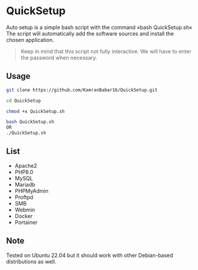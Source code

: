 # QuickSetup

Auto setup is a simple bash script with the command «bash QuickSetup.sh«
The script will automatically add the software sources and install the chosen application.

> Keep in mind that this script not fully interactive. We will have to enter the password when necessary.


## Usage

```bash
git clone https://github.com/KamranBabar16/QuickSetup.git

cd QuickSetup

chmod +x QuickSetup.sh

bash QuickSetup.sh
OR
./QuickSetup.sh
```

## List

* Apache2
* PHP8.0
* MySQL
* Mariadb
* PHPMyAdmin
* Proftpd
* SMB
* Webmin
* Docker
* Portainer

## Note

Tested on Ubuntu 22.04 but it should work with other Debian-based distributions as well.
